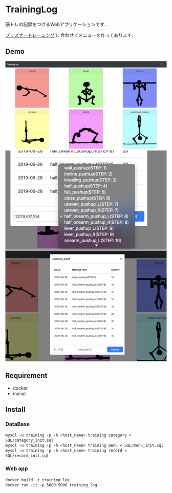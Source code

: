 TrainingLog
===
筋トレの記録をつけるWebアプリケーションです．

[プリズナートレーニング](https://www.amazon.co.jp/%E3%83%97%E3%83%AA%E3%82%BA%E3%83%8A%E3%83%BC%E3%83%88%E3%83%AC%E3%83%BC%E3%83%8B%E3%83%B3%E3%82%B0-%E5%9C%A7%E5%80%92%E7%9A%84%E3%81%AA%E5%BC%B7%E3%81%95%E3%82%92%E6%89%8B%E3%81%AB%E5%85%A5%E3%82%8C%E3%82%8B%E7%A9%B6%E6%A5%B5%E3%81%AE%E8%87%AA%E9%87%8D%E7%AD%8B%E3%83%88%E3%83%AC-%E3%83%9D%E3%83%BC%E3%83%AB%E3%83%BB%E3%82%A6%E3%82%A7%E3%82%A4%E3%83%89/dp/4484171066/ref=sr_1_1?__mk_ja_JP=%E3%82%AB%E3%82%BF%E3%82%AB%E3%83%8A&keywords=%E3%83%97%E3%83%AA%E3%82%BA%E3%83%8A%E3%83%BC%E3%83%88%E3%83%AC%E3%83%BC%E3%83%8B%E3%83%B3%E3%82%B0&qid=1562224570&s=gateway&sr=8-1)
に合わせてメニューを作ってあります．

## Demo
![demo01](screenshot/demo01.png)
![demo02](screenshot/demo02.png)
![demo03](screenshot/demo03.png)

## Requirement
* docker
* mysql

## Install
### DataBase
```shell
mysql -u training -p -h <host_name> training category < SQL/category_init.sql
mysql -u training -p -h <host_name> training menu < SQL/menu_init.sql
mysql -u training -p -h <host_name> training record < SQL/record_init.sql
```

### Web app
```shell
docker build -t training_log .
docker run -it -p 5000:5000 training_log
```
